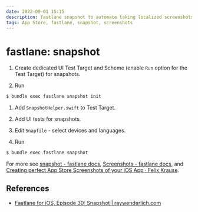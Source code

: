 ```yaml
---
date: 2022-09-01 15:15
description: fastlane snapshot to automate taking localized screenshots for iOS and tvOS apps on every device
tags: App Store, fastlane, snapshot, screenshots
---
```

# fastlane: snapshot

1. Create dedicated UI Test Target and Scheme (enable `Run` option for the Test Target) for snapshots.

1. Run
```sh
$ bundle exec fastlane snapshot init
```

1. Add `SnapshotHelper.swift` to Test Target.

1. Add UI tests for snapshots.

1. Edit `Snapfile` - select devices and languages.

1. Run
```sh
$ bundle exec fastlane snapshot
```

For more see [snapshot - fastlane docs](https://docs.fastlane.tools/actions/snapshot/), [Screenshots - fastlane docs](https://docs.fastlane.tools/getting-started/ios/screenshots/), and [Creating perfect App Store Screenshots of your iOS App · Felix Krause](https://krausefx.com/blog/creating-perfect-app-store-screenshots-of-your-ios-app).

## References

* [Fastlane for iOS, Episode 30: Snapshot | raywenderlich.com](https://www.raywenderlich.com/1259223-fastlane-for-ios/lessons/30)

